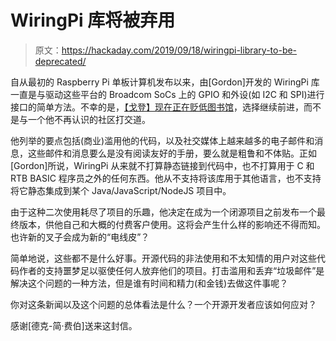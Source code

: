 # WiringPi 库将被弃用

> 原文：<https://hackaday.com/2019/09/18/wiringpi-library-to-be-deprecated/>

自从最初的 Raspberry Pi 单板计算机发布以来，由[Gordon]开发的 WiringPi 库一直是与驱动这些平台的 Broadcom SoCs 上的 GPIO 和外设(如 I2C 和 SPI)进行接口的简单方法。不幸的是，[【戈登】现在正在贬低图书馆](http://wiringpi.com/wiringpi-deprecated/)，选择继续前进，而不是与一个他不再认识的社区打交道。

他列举的要点包括(商业)滥用他的代码，以及社交媒体上越来越多的电子邮件和消息，这些邮件和消息要么是没有阅读友好的手册，要么就是粗鲁和不体贴。正如[Gordon]所说，WiringPi 从来就不打算静态链接到代码中，也不打算用于 C 和 RTB BASIC 程序员之外的任何东西。他从不支持将该库用于其他语言，也不支持将它静态集成到某个 Java/JavaScript/NodeJS 项目中。

由于这种二次使用耗尽了项目的乐趣，他决定在成为一个闭源项目之前发布一个最终版本，供他自己和大概的付费客户使用。这将会产生什么样的影响还不得而知。也许新的叉子会成为新的“电线皮”？

简单地说，这些都不是什么好事。开源代码的非法使用和不太知情的用户对这些代码作者的支持噩梦足以驱使任何人放弃他们的项目。打击滥用和丢弃“垃圾邮件”是解决这个问题的一种方法，但是谁有时间和精力(和金钱)去做这件事呢？

你对这条新闻以及这个问题的总体看法是什么？一个开源开发者应该如何应对？

感谢[德克-简·费伯]送来这封信。